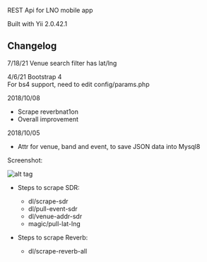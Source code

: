 REST Api for LNO mobile app

Built with Yii 2.0.42.1

Changelog
------------
7/18/21 Venue search filter has lat/lng

4/6/21 Bootstrap 4  
For bs4 support, need to edit config/params.php

2018/10/08
- Scrape reverbnat1on
- Overall improvement

2018/10/05
- Attr for venue, band and event, to save JSON data into Mysql8


Screenshot:

![alt tag](http://i.imgur.com/NyNASU9.png)

+ Steps to scrape SDR:
    + dl/scrape-sdr
    + dl/pull-event-sdr
    + dl/venue-addr-sdr
    + magic/pull-lat-lng
    
+ Steps to scrape Reverb:
    +  dl/scrape-reverb-all
  
